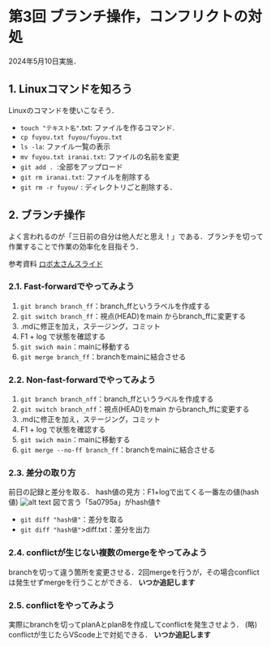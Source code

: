 # 第3回 ブランチ操作，コンフリクトの対処
2024年5月10日実施．

## 1. Linuxコマンドを知ろう
Linuxのコマンドを使いこなそう．
- `touch "テキスト名"`.txt: ファイルを作るコマンド.
- `cp fuyou.txt fuyou/fuyou.txt`
- `ls -la`: ファイル一覧の表示
- `mv fuyou.txt iranai.txt`: ファイルの名前を変更
- `git add . `:全部をアップロード
- `git rm iranai.txt`: ファイルを削除する
- `git rm -r fuyou/` : ディレクトリごと削除する．

## 2. ブランチ操作
よく言われるのが「三日前の自分は他人だと思え！」である．ブランチを切って作業することで作業の効率化を目指そう．

参考資料 [ロボ太さんスライド](https://speakerdeck.com/kaityo256/github-branch)

### 2.1. Fast-forwardでやってみよう
1. `git branch branch_ff`：branch_ffというラベルを作成する
2. `git switch branch_ff`：視点(HEAD)をmain からbranch_ffに変更する
3. .mdに修正を加え，ステージング，コミット
4. F1 + log で状態を確認する
5. `git swich main`：mainに移動する
6. `git merge branch_ff`：branchをmainに結合させる


### 2.2. Non-fast-forwardでやってみよう
1. `git branch branch_nff`：branch_ffというラベルを作成する
2. `git switch branch_nff`：視点(HEAD)をmain からbranch_ffに変更する
3. .mdに修正を加え，ステージング，コミット
4. F1 + log で状態を確認する
5. `git swich main`：mainに移動する
6. `git merge --no-ff branch_ff`：branchをmainに結合させる


### 2.3. 差分の取り方
前日の記録と差分を取る．
hash値の見方：F1+logで出てくる一番左の値(hash値)
![alt text](<hash値.png>)
図で言う「5a0795a」がhash値↑

- `git diff "hash値"`：差分を取る
- `git diff "hash値"`>diff.txt：差分を出力


### 2.4. conflictが生じない複数のmergeをやってみよう
branchを切って違う箇所を変更させる．2回mergeを行うが，その場合conflictは発生せずmergeを行うことができる．
__いつか追記します__

### 2.5. conflictをやってみよう
実際にbranchを切ってplanAとplanBを作成してconflictを発生させよう．
(略)
conflictが生じたらVScode上で対処できる．
__いつか追記します__